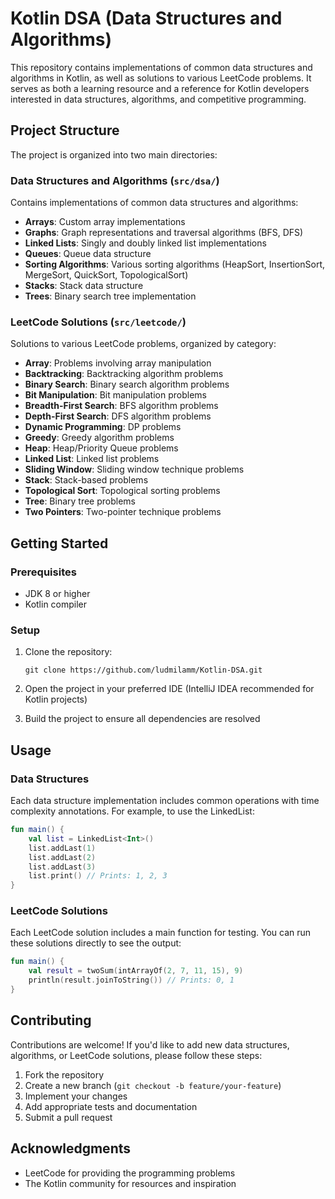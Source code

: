 # Kotlin DSA (Data Structures and Algorithms)

This repository contains implementations of common data structures and algorithms in Kotlin, as well as solutions to various LeetCode problems. It serves as both a learning resource and a reference for Kotlin developers interested in data structures, algorithms, and competitive programming.

## Project Structure

The project is organized into two main directories:

### Data Structures and Algorithms (`src/dsa/`)

Contains implementations of common data structures and algorithms:

- **Arrays**: Custom array implementations
- **Graphs**: Graph representations and traversal algorithms (BFS, DFS)
- **Linked Lists**: Singly and doubly linked list implementations
- **Queues**: Queue data structure
- **Sorting Algorithms**: Various sorting algorithms (HeapSort, InsertionSort, MergeSort, QuickSort, TopologicalSort)
- **Stacks**: Stack data structure
- **Trees**: Binary search tree implementation

### LeetCode Solutions (`src/leetcode/`)

Solutions to various LeetCode problems, organized by category:

- **Array**: Problems involving array manipulation
- **Backtracking**: Backtracking algorithm problems
- **Binary Search**: Binary search algorithm problems
- **Bit Manipulation**: Bit manipulation problems
- **Breadth-First Search**: BFS algorithm problems
- **Depth-First Search**: DFS algorithm problems
- **Dynamic Programming**: DP problems
- **Greedy**: Greedy algorithm problems
- **Heap**: Heap/Priority Queue problems
- **Linked List**: Linked list problems
- **Sliding Window**: Sliding window technique problems
- **Stack**: Stack-based problems
- **Topological Sort**: Topological sorting problems
- **Tree**: Binary tree problems
- **Two Pointers**: Two-pointer technique problems

## Getting Started

### Prerequisites

- JDK 8 or higher
- Kotlin compiler

### Setup

1. Clone the repository:
   ```
   git clone https://github.com/ludmilamm/Kotlin-DSA.git
   ```

2. Open the project in your preferred IDE (IntelliJ IDEA recommended for Kotlin projects)

3. Build the project to ensure all dependencies are resolved

## Usage

### Data Structures

Each data structure implementation includes common operations with time complexity annotations. For example, to use the LinkedList:

```kotlin
fun main() {
    val list = LinkedList<Int>()
    list.addLast(1)
    list.addLast(2)
    list.addLast(3)
    list.print() // Prints: 1, 2, 3
}
```

### LeetCode Solutions

Each LeetCode solution includes a main function for testing. You can run these solutions directly to see the output:

```kotlin
fun main() {
    val result = twoSum(intArrayOf(2, 7, 11, 15), 9)
    println(result.joinToString()) // Prints: 0, 1
}
```

## Contributing

Contributions are welcome! If you'd like to add new data structures, algorithms, or LeetCode solutions, please follow these steps:

1. Fork the repository
2. Create a new branch (`git checkout -b feature/your-feature`)
3. Implement your changes
4. Add appropriate tests and documentation
5. Submit a pull request

## Acknowledgments

- LeetCode for providing the programming problems
- The Kotlin community for resources and inspiration
